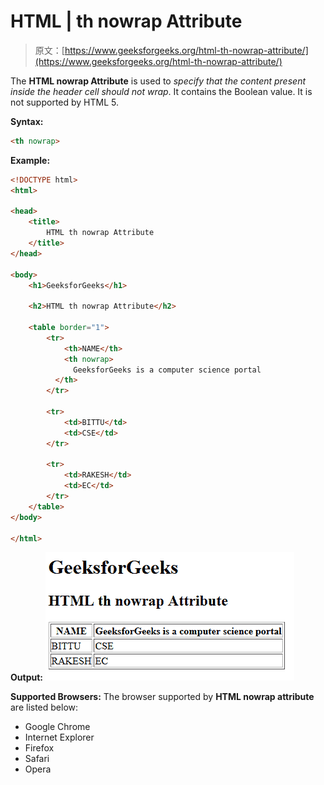 # HTML | th nowrap Attribute

> 原文：[https://www.geeksforgeeks.org/html-th-nowrap-attribute/](https://www.geeksforgeeks.org/html-th-nowrap-attribute/)

The **HTML <th> nowrap Attribute** is used to *specify that the content present inside the header cell should not wrap*. It contains the Boolean value. It is not supported by HTML 5.

**Syntax:**

```html
<th nowrap>
```

**Example:**

```html
<!DOCTYPE html>
<html>

<head>
    <title>
        HTML th nowrap Attribute
    </title>
</head>

<body>
    <h1>GeeksforGeeks</h1>

    <h2>HTML th nowrap Attribute</h2>

    <table border="1">
        <tr>
            <th>NAME</th>
            <th nowrap>
              GeeksforGeeks is a computer science portal
          </th>
        </tr>

        <tr>
            <td>BITTU</td>
            <td>CSE</td>
        </tr>

        <tr>
            <td>RAKESH</td>
            <td>EC</td>
        </tr>
    </table>
</body>

</html>
```

**Output:**
![](img/db072619cebfaa56d06a3175d3a74fd7.png)

**Supported Browsers:** The browser supported by **HTML <th> nowrap attribute** are listed below:

*   Google Chrome
*   Internet Explorer
*   Firefox
*   Safari
*   Opera
